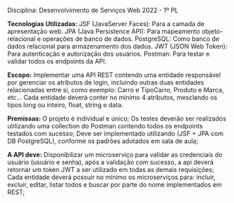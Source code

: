 Disciplina: Desenvolvimento de Serviços Web 2022 - 1º PL

<b>Tecnologias Utilizadas:</b>
JSF (JavaServer Faces): Para a camada de apresentação web.
JPA (Java Persistence API): Para mapeamento objeto-relacional e operações de banco de dados.
PostgreSQL: Como banco de dados relacional para armazenamento dos dados.
JWT (JSON Web Token): Para autenticação e autorização dos usuários.
Postman: Para testar e validar todos os endpoints da API.

<b>Escopo:</b>
Implementar uma API REST contendo uma entidade responsável por gerenciar os atributos de login, incluindo outras duas entidades relacionadas entre si, como exemplo: Carro e TipoCarro, Produto e Marca, etc... Cada entidade deverá conter no mínimo 4 atributos, mesclando os tipos long ou inteiro, float, string e data.

<b>Premissas:</b>
O projeto é individual e único;
Os testes deverão ser realizados utilizando uma collection do Postman contendo todos os endpoints testados com sucesso;
Deve ser implementado utilizando (JSF + JPA com DB PostgreSQL), conforme os padrões adotados em sala de aula;

<b>A API deve:</b>
Disponibilizar um microserviço para validar as credenciais do usuário (usuário e senha), após a validação com sucesso, a api deverá retornar um token JWT a ser utilizado em todas as demais requisições;
Cada entidade deverá possuir no mínimo os microserviços para: incluir, excluir, editar, listar todos e buscar por parte do nome implementados em REST;
